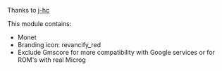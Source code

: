 Thanks to [j-hc](https://github.com/j-hc/revanced-magisk-module)

This module contains:

- Monet
- Branding icon: revancify_red
- Exclude Gmscore for more compatibility with Google services or for ROM's with real Microg
